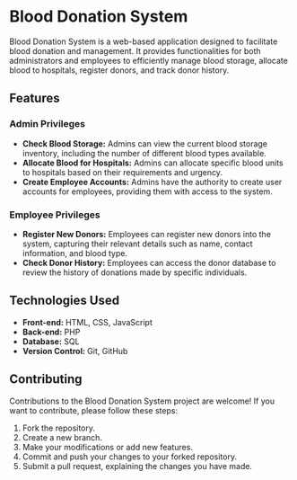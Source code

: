 # Blood Donation System

Blood Donation System is a web-based application designed to facilitate blood donation and management. It provides functionalities for both administrators and employees to efficiently manage blood storage, allocate blood to hospitals, register donors, and track donor history.

## Features

### Admin Privileges

- **Check Blood Storage:** Admins can view the current blood storage inventory, including the number of different blood types available.
- **Allocate Blood for Hospitals:** Admins can allocate specific blood units to hospitals based on their requirements and urgency.
- **Create Employee Accounts:** Admins have the authority to create user accounts for employees, providing them with access to the system.

### Employee Privileges

- **Register New Donors:** Employees can register new donors into the system, capturing their relevant details such as name, contact information, and blood type.
- **Check Donor History:** Employees can access the donor database to review the history of donations made by specific individuals.

## Technologies Used

- **Front-end:** HTML, CSS, JavaScript
- **Back-end:** PHP
- **Database:** SQL 
- **Version Control:** Git, GitHub



## Contributing

Contributions to the Blood Donation System project are welcome! If you want to contribute, please follow these steps:

1. Fork the repository.
2. Create a new branch.
3. Make your modifications or add new features.
4. Commit and push your changes to your forked repository.
5. Submit a pull request, explaining the changes you have made.


